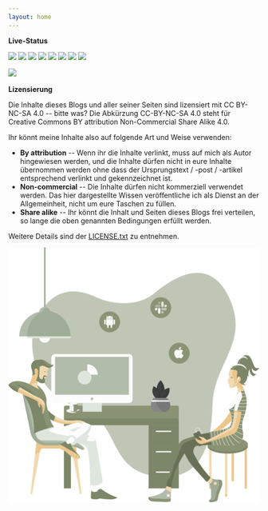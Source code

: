 ```yaml
---
layout: home
---
```


**Live-Status**

![](https://img.shields.io/github/languages/count/flowinho/my-blog) ![](https://img.shields.io/github/languages/top/flowinho/my-blog) ![](https://img.shields.io/github/languages/code-size/flowinho/my-blog) ![](https://img.shields.io/github/repo-size/flowinho/my-blog) ![](https://img.shields.io/github/contributors/flowinho/my-blog) ![](https://img.shields.io/github/last-commit/flowinho/my-blog) ![](https://img.shields.io/github/deployments/flowinho/my-blog/github-pages?label=github-pages) ![](https://img.shields.io/badge/dedicated--to-my--daughters-important)

![](https://github.com/flowinho/my-blog/actions/workflows/github-pages.yml/badge.svg)

**Lizensierung**

Die Inhalte dieses Blogs und aller seiner Seiten sind lizensiert mit CC BY-NC-SA 4.0 -- bitte was? Die Abkürzung CC-BY-NC-SA 4.0 steht für Creative Commons BY attribution Non-Commercial Share Alike 4.0.

Ihr könnt meine Inhalte also auf folgende Art und Weise verwenden:

- **By attribution** -- Wenn ihr die Inhalte verlinkt, muss auf mich als Autor hingewiesen werden, und die Inhalte dürfen nicht in eure Inhalte übernommen werden ohne dass der Ursprungstext / -post / -artikel entsprechend verlinkt und gekennzeichnet ist.
- **Non-commercial** -- Die Inhalte dürfen nicht kommerziell verwendet werden. Das hier dargestellte Wissen veröffentliche ich als Dienst an der Allgemeinheit, nicht um eure Taschen zu füllen.
- **Share alike** -- Ihr könnt die Inhalt und Seiten dieses Blogs frei verteilen, so lange die oben genannten Bedingungen erfüllt werden.

Weitere Details sind der [LICENSE.txt](https://github.com/flowinho/my-blog/blob/master/LICENSE.txt) zu entnehmen.

<div align="center">
<img src="/assets/illustrations/illustratious_custom.svg" />
</div>